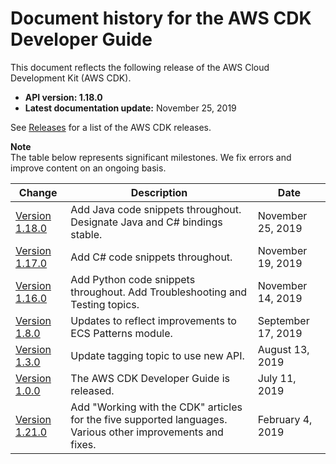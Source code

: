 # Document history for the AWS CDK Developer Guide<a name="doc-history"></a>

This document reflects the following release of the AWS Cloud Development Kit \(AWS CDK\)\.
+ **API version: 1\.18\.0**
+ **Latest documentation update:** November 25, 2019

See [Releases](https://github.com/awslabs/aws-cdk/releases) for a list of the AWS CDK releases\.

**Note**  
The table below represents significant milestones\. We fix errors and improve content on an ongoing basis\.

| Change | Description | Date | 
| --- |--- |--- |
| [Version 1\.18\.0](#doc-history) | Add Java code snippets throughout\. Designate Java and C\# bindings stable\. | November 25, 2019 | 
| [Version 1\.17\.0](#doc-history) | Add C\# code snippets throughout\. | November 19, 2019 | 
| [Version 1\.16\.0](#doc-history) | Add Python code snippets throughout\. Add Troubleshooting and Testing topics\. | November 14, 2019 | 
| [Version 1\.8\.0](#doc-history) | Updates to reflect improvements to ECS Patterns module\. | September 17, 2019 | 
| [Version 1\.3\.0](#doc-history) | Update tagging topic to use new API\. | August 13, 2019 | 
| [Version 1\.0\.0](#doc-history) | The AWS CDK Developer Guide is released\. | July 11, 2019 | 
| [Version 1\.21\.0](#doc-history) | Add "Working with the CDK" articles for the five supported languages\. Various other improvements and fixes\. | February 4, 2019 | 